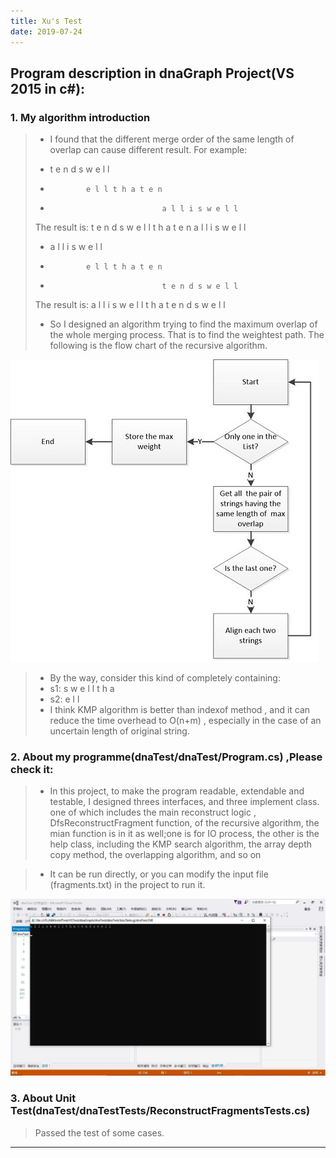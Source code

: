 ```yaml
---
title: Xu's Test
date: 2019-07-24
---
```


## Program description in dnaGraph Project(VS 2015 in c#):
### 1. My algorithm introduction
>* I found that the different  merge order of the same length of overlap can cause different result. For example:
> 
>* t e n d s w e l l
>*             e l l t h a t e n
>*                              a l l i s w e l l
> The result is: t e n d s w e l l t h a t e n a l l i s w e l l
>* a l l i s w e l l
>*             e l l t h a t e n
>*                              t e n d s w e l l
> The result is: a l l i s w e l l t h a t e n d s w e l l
>* So I designed an algorithm trying to find the maximum overlap of the whole merging process. That is to find the weightest path. The following is the flow chart of the recursive algorithm.

![image](https://github.com/microxu/DNAmatchdemo/blob/master/images/flowdata.jpg)

>* By the way, consider this kind of completely containing:
>* s1:    s   w e l l   t  h  a
>* s2:    e l l
>* I think KMP algorithm is better than indexof method ,  and it can reduce the time overhead to O(n+m) , especially in the case of an uncertain length of  original string.

### 2. About my programme(dnaTest/dnaTest/Program.cs) ,Please check it: 
>* In this project, to make the program readable, extendable and testable, I designed threes interfaces, and three implement class. one of which includes the main reconstruct logic , DfsReconstructFragment function, of the recursive algorithm, the mian function is in it as well;one is for IO process, the other is the help class, including the KMP search algorithm, the array depth copy method, the overlapping algorithm, and so on

>* It can be run directly, or you can modify the input file (fragments.txt) in the project to run it.

![image](https://github.com/microxu/DNAmatchdemo/blob/master/images/result.jpg)

### 3. About Unit Test(dnaTest/dnaTestTests/ReconstructFragmentsTests.cs)
> Passed the test of some cases.



----------

